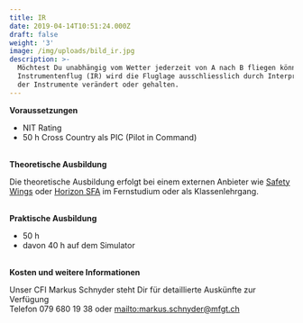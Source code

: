 ```yaml
---
title: IR
date: 2019-04-14T10:51:24.000Z
draft: false
weight: '3'
image: /img/uploads/bild_ir.jpg
description: >-
  Möchtest Du unabhängig vom Wetter jederzeit von A nach B fliegen können? Beim
  Instrumentenflug (IR) wird die Fluglage ausschliesslich durch Interpretation
  der Instrumente verändert oder gehalten.
---
```

**Voraussetzungen**

* NIT Rating
* 50 h Cross Country als PIC (Pilot in Command)

\
**Theoretische Ausbildung**

Die theoretische Ausbildung erfolgt bei einem externen Anbieter wie [Safety Wings](https://www.safetywings.ch/) oder [Horizon SFA](https://www.horizon-sfa.ch/de) im Fernstudium oder als Klassenlehrgang.

\
**Praktische Ausbildung**

* 50 h 
* davon 40 h auf dem Simulator  

 \
**Kosten und weitere Informationen**

Unser CFI Markus Schnyder steht Dir für detaillierte Auskünfte zur Verfügung\
Telefon 079 680 19 38 oder <mailto:markus.schnyder@mfgt.ch>
